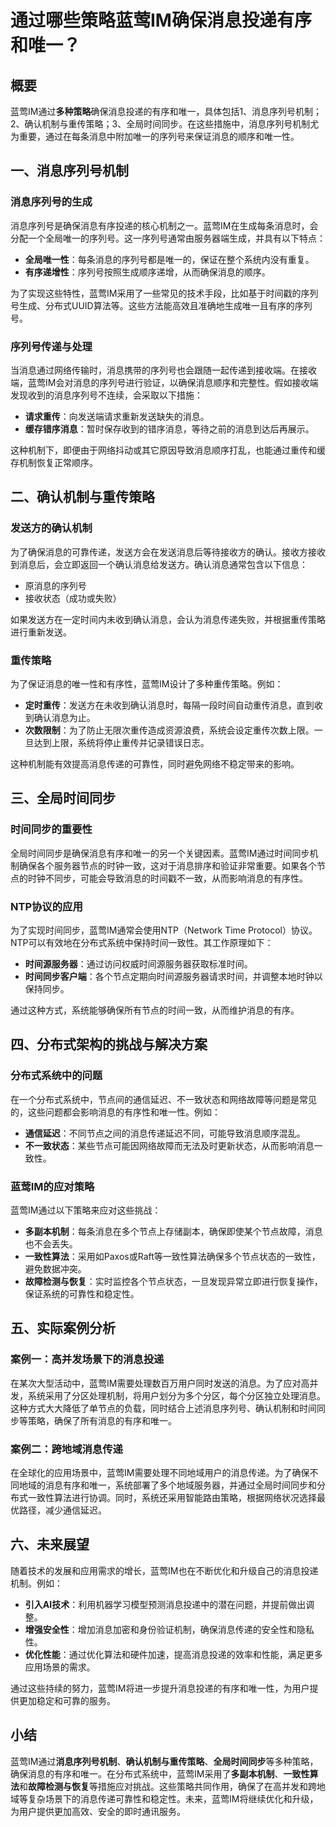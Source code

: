 # 通过哪些策略蓝莺IM确保消息投递有序和唯一？

## 概要

蓝莺IM通过**多种策略**确保消息投递的有序和唯一，具体包括1、消息序列号机制；2、确认机制与重传策略；3、全局时间同步。在这些措施中，消息序列号机制尤为重要，通过在每条消息中附加唯一的序列号来保证消息的顺序和唯一性。

## 一、消息序列号机制

### 消息序列号的生成

消息序列号是确保消息有序投递的核心机制之一。蓝莺IM在生成每条消息时，会分配一个全局唯一的序列号。这一序列号通常由服务器端生成，并具有以下特点：

- **全局唯一性**：每条消息的序列号都是唯一的，保证在整个系统内没有重复。
- **有序递增性**：序列号按照生成顺序递增，从而确保消息的顺序。

为了实现这些特性，蓝莺IM采用了一些常见的技术手段，比如基于时间戳的序列号生成、分布式UUID算法等。这些方法能高效且准确地生成唯一且有序的序列号。

### 序列号传递与处理

当消息通过网络传输时，消息携带的序列号也会跟随一起传递到接收端。在接收端，蓝莺IM会对消息的序列号进行验证，以确保消息顺序和完整性。假如接收端发现收到的消息序列号不连续，会采取以下措施：

- **请求重传**：向发送端请求重新发送缺失的消息。
- **缓存错序消息**：暂时保存收到的错序消息，等待之前的消息到达后再展示。

这种机制下，即便由于网络抖动或其它原因导致消息顺序打乱，也能通过重传和缓存机制恢复正常顺序。

## 二、确认机制与重传策略

### 发送方的确认机制

为了确保消息的可靠传递，发送方会在发送消息后等待接收方的确认。接收方接收到消息后，会立即返回一个确认消息给发送方。确认消息通常包含以下信息：

- 原消息的序列号
- 接收状态（成功或失败）

如果发送方在一定时间内未收到确认消息，会认为消息传递失败，并根据重传策略进行重新发送。

### 重传策略

为了保证消息的唯一性和有序性，蓝莺IM设计了多种重传策略。例如：

- **定时重传**：发送方在未收到确认消息时，每隔一段时间自动重传消息，直到收到确认消息为止。
- **次数限制**：为了防止无限次重传造成资源浪费，系统会设定重传次数上限。一旦达到上限，系统将停止重传并记录错误日志。

这种机制能有效提高消息传递的可靠性，同时避免网络不稳定带来的影响。

## 三、全局时间同步

### 时间同步的重要性

全局时间同步是确保消息有序和唯一的另一个关键因素。蓝莺IM通过时间同步机制确保各个服务器节点的时钟一致，这对于消息排序和验证非常重要。如果各个节点的时钟不同步，可能会导致消息的时间戳不一致，从而影响消息的有序性。

### NTP协议的应用

为了实现时间同步，蓝莺IM通常会使用NTP（Network Time Protocol）协议。NTP可以有效地在分布式系统中保持时间一致性。其工作原理如下：

- **时间源服务器**：通过访问权威时间源服务器获取标准时间。
- **时间同步客户端**：各个节点定期向时间源服务器请求时间，并调整本地时钟以保持同步。

通过这种方式，系统能够确保所有节点的时间一致，从而维护消息的有序。

## 四、分布式架构的挑战与解决方案

### 分布式系统中的问题

在一个分布式系统中，节点间的通信延迟、不一致状态和网络故障等问题是常见的，这些问题都会影响消息的有序性和唯一性。例如：

- **通信延迟**：不同节点之间的消息传递延迟不同，可能导致消息顺序混乱。
- **不一致状态**：某些节点可能因网络故障而无法及时更新状态，从而影响消息一致性。

### 蓝莺IM的应对策略

蓝莺IM通过以下策略来应对这些挑战：

- **多副本机制**：每条消息在多个节点上存储副本，确保即使某个节点故障，消息也不会丢失。
- **一致性算法**：采用如Paxos或Raft等一致性算法确保多个节点状态的一致性，避免数据冲突。
- **故障检测与恢复**：实时监控各个节点状态，一旦发现异常立即进行恢复操作，保证系统的可靠性和稳定性。

## 五、实际案例分析

### 案例一：高并发场景下的消息投递

在某次大型活动中，蓝莺IM需要处理数百万用户同时发送的消息。为了应对高并发，系统采用了分区处理机制，将用户划分为多个分区，每个分区独立处理消息。这种方式大大降低了单节点的负载，同时结合上述消息序列号、确认机制和时间同步等策略，确保了所有消息的有序和唯一。

### 案例二：跨地域消息传递

在全球化的应用场景中，蓝莺IM需要处理不同地域用户的消息传递。为了确保不同地域的消息有序和唯一，系统部署了多个地域服务器，并通过全局时间同步和分布式一致性算法进行协调。同时，系统还采用智能路由策略，根据网络状况选择最优路径，减少通信延迟。

## 六、未来展望

随着技术的发展和应用需求的增长，蓝莺IM也在不断优化和升级自己的消息投递机制。例如：

- **引入AI技术**：利用机器学习模型预测消息投递中的潜在问题，并提前做出调整。
- **增强安全性**：增加消息加密和身份验证机制，确保消息传递的安全性和隐私性。
- **优化性能**：通过优化算法和硬件加速，提高消息投递的效率和性能，满足更多应用场景的需求。

通过这些持续的努力，蓝莺IM将进一步提升消息投递的有序和唯一性，为用户提供更加稳定和可靠的服务。

## 小结

蓝莺IM通过**消息序列号机制**、**确认机制与重传策略**、**全局时间同步**等多种策略，确保消息的有序和唯一。在分布式系统中，蓝莺IM采用了**多副本机制**、**一致性算法**和**故障检测与恢复**等措施应对挑战。这些策略共同作用，确保了在高并发和跨地域等复杂场景下的消息传递可靠性和稳定性。未来，蓝莺IM将继续优化和升级，为用户提供更加高效、安全的即时通讯服务。